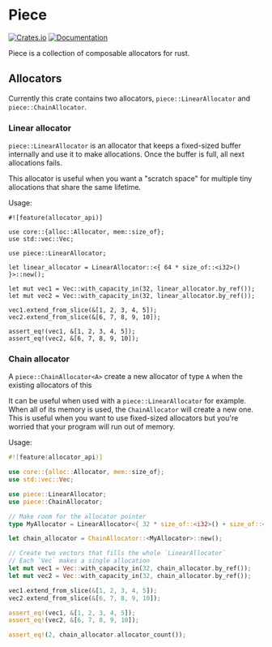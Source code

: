 # Piece
[![Crates.io](https://img.shields.io/crates/v/piece)](https://crates.io/crates/piece)
[![Documentation](https://docs.rs/piece/badge.svg)](https://docs.rs/piece)

Piece is a collection of composable allocators for rust. 

## Allocators
Currently this crate contains two allocators, `piece::LinearAllocator` and `piece::ChainAllocator`.

### Linear allocator
`piece::LinearAllocator` is an allocator that keeps a fixed-sized buffer internally
and use it to make allocations. Once the buffer is full, all next allocations fails.

This allocator is useful when you want a "scratch space" for multiple tiny allocations
that share the same lifetime.

Usage:
```
#![feature(allocator_api)]

use core::{alloc::Allocator, mem::size_of};
use std::vec::Vec;

use piece::LinearAllocator;

let linear_allocator = LinearAllocator::<{ 64 * size_of::<i32>() }>::new();

let mut vec1 = Vec::with_capacity_in(32, linear_allocator.by_ref());
let mut vec2 = Vec::with_capacity_in(32, linear_allocator.by_ref());

vec1.extend_from_slice(&[1, 2, 3, 4, 5]);
vec2.extend_from_slice(&[6, 7, 8, 9, 10]);

assert_eq!(vec1, &[1, 2, 3, 4, 5]);
assert_eq!(vec2, &[6, 7, 8, 9, 10]);
```

### Chain allocator
A `piece::ChainAllocator<A>` create a new allocator of type `A` when the existing allocators of this

It can be useful when used with a `piece::LinearAllocator` for example. When
all of its memory is used, the `ChainAllocator` will create a new one. This is useful when
you want to use fixed-sized allocators but you're worried that your program will run out of
memory.

Usage:
```rust
#![feature(allocator_api)]

use core::{alloc::Allocator, mem::size_of};
use std::vec::Vec;

use piece::LinearAllocator;
use piece::ChainAllocator;

// Make room for the allocator pointer
type MyAllocator = LinearAllocator<{ 32 * size_of::<i32>() + size_of::<*const ()>() }>;

let chain_allocator = ChainAllocator::<MyAllocator>::new();

// Create two vectors that fills the whole `LinearAllocator`
// Each `Vec` makes a single allocation
let mut vec1 = Vec::with_capacity_in(32, chain_allocator.by_ref());
let mut vec2 = Vec::with_capacity_in(32, chain_allocator.by_ref());

vec1.extend_from_slice(&[1, 2, 3, 4, 5]);
vec2.extend_from_slice(&[6, 7, 8, 9, 10]);

assert_eq!(vec1, &[1, 2, 3, 4, 5]);
assert_eq!(vec2, &[6, 7, 8, 9, 10]);

assert_eq!(2, chain_allocator.allocator_count());
```
